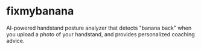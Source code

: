 # fixmybanana
AI-powered handstand posture analyzer that detects "banana back" when you upload a photo of your handstand, and provides personalized coaching advice.
